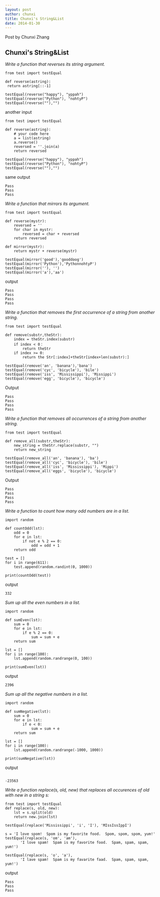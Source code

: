 ```yaml
---
layout: post
author: chunxi
title: Chunxi's String&List
date: 2014-01-30
---
```


Post by Chunxi Zhang

## Chunxi's String&List

*Write a function that reverses its string argument.*

 
```
from test import testEqual

def reverse(astring):
 return astring[::-1]

testEqual(reverse("happy"), "yppah")
testEqual(reverse("Python"), "nohtyP")
testEqual(reverse(""),"")
```
another input
```
from test import testEqual

def reverse(astring):
    # your code here
    a = list(astring)
    a.reverse()
    reversed = ''.join(a)
    return reversed

testEqual(reverse("happy"), "yppah")
testEqual(reverse("Python"), "nohtyP")
testEqual(reverse(""),"")
```
same output
```
Pass
Pass
Pass
```
*Write a function that mirrors its argument.*

```
from test import testEqual

def reverse(mystr):
    reversed = ''
    for char in mystr:
        reversed = char + reversed
    return reversed

def mirror(mystr):
    return mystr + reverse(mystr)

testEqual(mirror('good'),'gooddoog')
testEqual(mirror('Python'),'PythonnohtyP')
testEqual(mirror(''), '')
testEqual(mirror('a'),'aa')
```
output
```
Pass
Pass
Pass
Pass
```
*Write a function that removes the first occurrence of a string from another string.*

```
from test import testEqual

def remove(substr,theStr):
    index = theStr.index(substr)
    if index < 0：
        return theStr
    if index >= 0:
        return the Str[:index]+theStr[index+len(substr):]

testEqual(remove('an', 'banana'),'bana')
testEqual(remove('cyc', 'bicycle'), 'bile')
testEqual(remove('iss', 'Mississippi'), 'Missippi')
testEqual(remove('egg', 'bicycle'), 'bicycle')

```
Output

```
Pass
Pass
Pass
Pass
```
*Write a function that removes all occurrences of a string from another string.*

```
from test import testEqual

def remove_all(substr,theStr):
    new_string = theStr.replace(substr, "")
    return new_string

testEqual(remove_all('an', 'banana'), 'ba')
testEqual(remove_all('cyc', 'bicycle'), 'bile')
testEqual(remove_all('iss', 'Mississippi'), 'Mippi')
testEqual(remove_all('eggs', 'bicycle'), 'bicycle')
```
Output

```
Pass
Pass
Pass
Pass
```

*Write a function to count how many odd numbers are in a list.*


```
import random

def countOdd(lst):
    odd = 0
    for e in lst:
        if not e % 2 == 0:
            odd = odd + 1
    return odd

test = []
for i in range(611):
    test.append(random.randint(0, 1000))

print(countOdd(test))
```
output

```
332
```

*Sum up all the even numbers in a list.*

```
import random

def sumEven(lst):
    sum = 0
    for e in lst:
        if e % 2 == 0:
            sum = sum + e
    return sum

lst = []
for i in range(100):
    lst.append(random.randrange(0, 100))

print(sumEven(lst))

```

output

```
2396
```
*Sum up all the negative numbers in a list.*

```
import random

def sumNegative(lst):
    sum = 0
    for e in lst:
        if e < 0:
            sum = sum + e
    return sum

lst = []
for i in range(100):
    lst.append(random.randrange(-1000, 1000))

print(sumNegative(lst))

```
output

```

-23563

```
*Write a function replace(s, old, new) that replaces all occurences of old with new in a string s:*

```
from test import testEqual
def replace(s, old, new):
    lst = s.split(old) 
    return new.join(lst)

testEqual(replace('Mississippi', 'i', 'I'), 'MIssIssIppI')

s = 'I love spom!  Spom is my favorite food.  Spom, spom, spom, yum!'
testEqual(replace(s, 'om', 'am'),
       'I love spam!  Spam is my favorite food.  Spam, spam, spam, yum!')

testEqual(replace(s, 'o', 'a'),
       'I lave spam!  Spam is my favarite faad.  Spam, spam, spam, yum!') 
```
output

```
Pass
Pass
Pass
```


